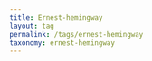 ```yaml
---
title: Ernest-hemingway
layout: tag
permalink: /tags/ernest-hemingway
taxonomy: ernest-hemingway
---
```

